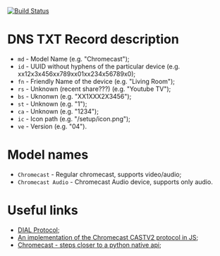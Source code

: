 [![Build Status](https://travis-ci.org/azasypkin/chromecast-link.svg?branch=master)](https://travis-ci.org/azasypkin/chromecast-link)

# DNS TXT Record description

* `md` - Model Name (e.g. "Chromecast");
* `id` - UUID without hyphens of the particular device (e.g. xx12x3x456xx789xx01xx234x56789x0);
* `fn` - Friendly Name of the device (e.g. "Living Room"); 
* `rs` - Unknown (recent share???) (e.g. "Youtube TV");
* `bs` - Uknonwn (e.g. "XX1XXX2X3456");
* `st` - Unknown (e.g. "1");
* `ca` - Unknown (e.g. "1234");
* `ic` - Icon path (e.g. "/setup/icon.png");
* `ve` - Version (e.g. "04").


# Model names

* `Chromecast` - Regular chromecast, supports video/audio;
* `Chromecast Audio` - Chromecast Audio device, supports only audio.


# Useful links

* [DIAL Protocol](http://www.dial-multiscreen.org/);
* [An implementation of the Chromecast CASTV2 protocol in JS](https://github.com/thibauts/node-castv2);
* [Chromecast - steps closer to a python native api](http://www.clift.org/fred/chromecast-steps-closer-to-a-python-native-api.html);
